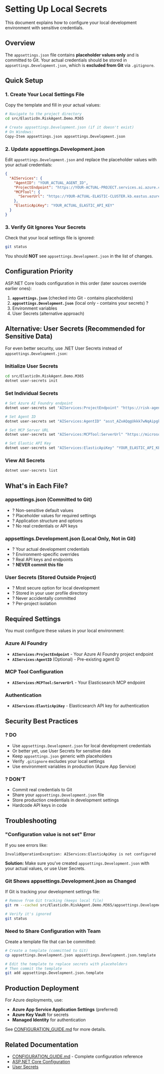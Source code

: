 # Setting Up Local Secrets

This document explains how to configure your local development environment with sensitive credentials.

## Overview

The `appsettings.json` file contains **placeholder values only** and is committed to Git. Your actual credentials should be stored in `appsettings.Development.json`, which is **excluded from Git** via `.gitignore`.

## Quick Setup

### 1. Create Your Local Settings File

Copy the template and fill in your actual values:

```bash
# Navigate to the project directory
cd src/ElasticOn.RiskAgent.Demo.M365

# Create appsettings.Development.json (if it doesn't exist)
# On Windows:
Copy-Item appsettings.json appsettings.Development.json
```

### 2. Update appsettings.Development.json

Edit `appsettings.Development.json` and replace the placeholder values with your actual credentials:

```json
{
  "AIServices": {
    "AgentID": "YOUR_ACTUAL_AGENT_ID",
    "ProjectEndpoint": "https://YOUR-ACTUAL-PROJECT.services.ai.azure.com/api/projects/YOUR-PROJECT",
    "MCPTool": {
      "ServerUrl": "https://YOUR-ACTUAL-ELASTIC-CLUSTER.kb.eastus.azure.elastic.cloud/api/agent_builder/mcp"
    },
    "ElasticApiKey": "YOUR_ACTUAL_ELASTIC_API_KEY"
  }
}
```

### 3. Verify Git Ignores Your Secrets

Check that your local settings file is ignored:

```bash
git status
```

You should **NOT** see `appsettings.Development.json` in the list of changes.

## Configuration Priority

ASP.NET Core loads configuration in this order (later sources override earlier ones):

1. **`appsettings.json`** (checked into Git - contains placeholders)
2. **`appsettings.Development.json`** (local only - contains your secrets) ?
3. Environment variables
4. User Secrets (alternative approach)

## Alternative: User Secrets (Recommended for Sensitive Data)

For even better security, use .NET User Secrets instead of `appsettings.Development.json`:

### Initialize User Secrets

```bash
cd src/ElasticOn.RiskAgent.Demo.M365
dotnet user-secrets init
```

### Set Individual Secrets

```bash
# Set Azure AI Foundry endpoint
dotnet user-secrets set "AIServices:ProjectEndpoint" "https://risk-agent-aif.services.ai.azure.com/api/projects/firstProject"

# Set Agent ID
dotnet user-secrets set "AIServices:AgentID" "asst_AZxAQqgUkkk7wNqAipgkRX5I"

# Set MCP Server URL
dotnet user-secrets set "AIServices:MCPTool:ServerUrl" "https://microsoft-build-search-demo-c81fea.kb.eastus.azure.elastic.cloud/api/agent_builder/mcp"

# Set Elastic API Key
dotnet user-secrets set "AIServices:ElasticApiKey" "YOUR_ELASTIC_API_KEY"
```

### View All Secrets

```bash
dotnet user-secrets list
```

## What's in Each File?

### appsettings.json (Committed to Git)
- ? Non-sensitive default values
- ? Placeholder values for required settings
- ? Application structure and options
- ? No real credentials or API keys

### appsettings.Development.json (Local Only, Not in Git)
- ? Your actual development credentials
- ? Environment-specific overrides
- ? Real API keys and endpoints
- ? **NEVER commit this file**

### User Secrets (Stored Outside Project)
- ? Most secure option for local development
- ? Stored in your user profile directory
- ? Never accidentally committed
- ? Per-project isolation

## Required Settings

You must configure these values in your local environment:

### Azure AI Foundry
- **`AIServices:ProjectEndpoint`** - Your Azure AI Foundry project endpoint
- **`AIServices:AgentID`** (Optional) - Pre-existing agent ID

### MCP Tool Configuration  
- **`AIServices:MCPTool:ServerUrl`** - Your Elasticsearch MCP endpoint

### Authentication
- **`AIServices:ElasticApiKey`** - Elasticsearch API key for authentication

## Security Best Practices

### ? DO
- Use `appsettings.Development.json` for local development credentials
- Or better yet, use User Secrets for sensitive data
- Keep `appsettings.json` generic with placeholders
- Verify `.gitignore` excludes your local settings
- Use environment variables in production (Azure App Service)

### ? DON'T
- Commit real credentials to Git
- Share your `appsettings.Development.json` file
- Store production credentials in development settings
- Hardcode API keys in code

## Troubleshooting

### "Configuration value is not set" Error

If you see errors like:
```
InvalidOperationException: AIServices:ElasticApiKey is not configured
```

**Solution:** Make sure you've created `appsettings.Development.json` with your actual values, or use User Secrets.

### Git Shows appsettings.Development.json as Changed

If Git is tracking your development settings file:

```bash
# Remove from Git tracking (keeps local file)
git rm --cached src/ElasticOn.RiskAgent.Demo.M365/appsettings.Development.json

# Verify it's ignored
git status
```

### Need to Share Configuration with Team

Create a template file that can be committed:

```bash
# Create a template (committed to Git)
cp appsettings.Development.json appsettings.Development.json.template

# Edit the template to replace secrets with placeholders
# Then commit the template
git add appsettings.Development.json.template
```

## Production Deployment

For Azure deployments, use:
- **Azure App Service Application Settings** (preferred)
- **Azure Key Vault** for secrets
- **Managed Identity** for authentication

See [CONFIGURATION_GUIDE.md](CONFIGURATION_GUIDE.md) for more details.

## Related Documentation

- [CONFIGURATION_GUIDE.md](CONFIGURATION_GUIDE.md) - Complete configuration reference
- [ASP.NET Core Configuration](https://learn.microsoft.com/aspnet/core/fundamentals/configuration/)
- [User Secrets](https://learn.microsoft.com/aspnet/core/security/app-secrets)
